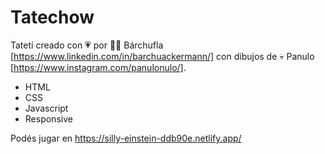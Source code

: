 # Tatechow
Tatetí creado con 💗 por 👩‍💻 Bárchufla [https://www.linkedin.com/in/barchuackermann/] con dibujos de 💀 Panulo [https://www.instagram.com/panulonulo/].

- HTML
- CSS
- Javascript
- Responsive

Podés jugar en https://silly-einstein-ddb90e.netlify.app/
